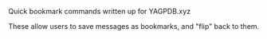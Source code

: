 Quick bookmark commands written up for YAGPDB.xyz

These allow users to save messages as bookmarks, and "flip" back to them.
